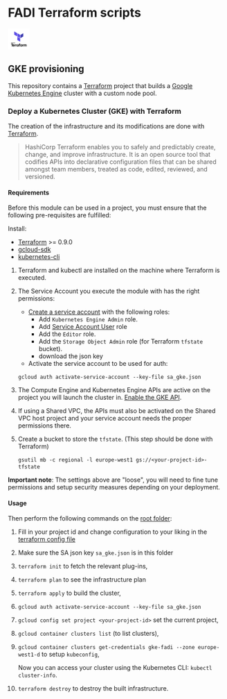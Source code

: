# FADI Terraform scripts

![](/doc/images/logos/terraform.png)

## GKE provisioning

This repository contains a [Terraform](https://terraform.io) project that builds a [Google Kubernetes Engine](https://cloud.google.com/kubernetes-engine/) cluster with a custom node pool.

### Deploy a Kubernetes Cluster (GKE) with Terraform

The creation of the infrastructure and its modifications are done with [Terraform](https://www.terraform.io/).

> HashiCorp Terraform enables you to safely and predictably create, change, and improve infrastructure. It is an open source tool that codifies APIs into declarative configuration files that can be shared amongst team members, treated as code, edited, reviewed, and versioned. 

#### Requirements

Before this module can be used in a project, you must ensure that the following pre-requisites are fulfilled:

Install:
* [Terraform](https://terraform.io) >= 0.9.0
* [gcloud-sdk](https://cloud.google.com/sdk/docs/)
* [kubernetes-cli](https://kubernetes.io/docs/tasks/tools/install-kubectl/)

1. Terraform and kubectl are installed on the machine where Terraform is executed.
2. The Service Account you execute the module with has the right permissions: 
    * [Create a service account](https://console.developers.google.com/iam-admin/serviceaccounts) with the following roles:
        * Add `Kubernetes Engine Admin` role.
        * Add [Service Account User](https://cloud.google.com/kubernetes-engine/docs/how-to/iam#service_account_user) role
        * Add the `Editor` role.
        * Add the `Storage Object Admin` role (for Terraform `tfstate` bucket).
        * download the json key
    * Activate the service account to be used for auth:
    ```
    gcloud auth activate-service-account --key-file sa_gke.json
    ```

3. The Compute Engine and Kubernetes Engine APIs are active on the project you will launch the cluster in. [Enable the GKE API](https://console.developers.google.com/apis/).
4. If using a Shared VPC, the APIs must also be activated on the Shared VPC host project and your service account needs the proper permissions there.
5. Create a bucket to store the `tfstate`. (This step should be done with Terraform)

    ```
    gsutil mb -c regional -l europe-west1 gs://<your-project-id>-tfstate
    ```

**Important note**: The settings above are "loose", you will need to fine tune permissions and setup security measures depending on your deployment.


#### Usage

Then perform the following commands on the [root folder](/terraform):

1. Fill in your project id and change configuration to your liking in the [terraform config file](/terraform/main.tf)
1. Make sure the SA json key `sa_gke.json` is in this folder
1. `terraform init` to fetch the relevant plug-ins,
2. `terraform plan` to see the infrastructure plan
2. `terraform apply` to build the cluster,
3. `gcloud auth activate-service-account --key-file sa_gke.json`
3. `gcloud config set project <your-project-id>` set the current project,
4. `gcloud container clusters list` (to list clusters),
5. `gcloud container clusters get-credentials gke-fadi --zone europe-west1-d` to setup `kubeconfig`,

    Now you can access your cluster using the Kubernetes CLI: `kubectl cluster-info`.

6. `terraform destroy` to destroy the built infrastructure.
